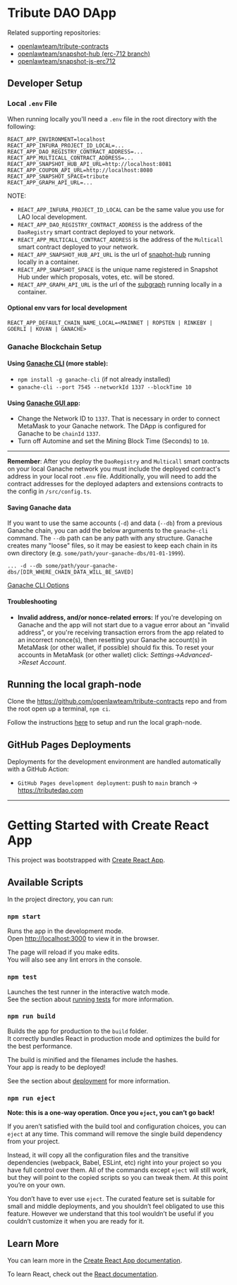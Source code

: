 # Tribute DAO DApp

Related supporting repositories:

- [openlawteam/tribute-contracts](https://github.com/openlawteam/tribute-contracts)
- [openlawteam/snapshot-hub (erc-712 branch)](https://github.com/openlawteam/snapshot-hub/tree/erc-712)
- [openlawteam/snapshot-js-erc712](https://github.com/openlawteam/snapshot-js-erc712)

## Developer Setup

### Local `.env` File

When running locally you'll need a `.env` file in the root directory with the following:

```
REACT_APP_ENVIRONMENT=localhost
REACT_APP_INFURA_PROJECT_ID_LOCAL=...
REACT_APP_DAO_REGISTRY_CONTRACT_ADDRESS=...
REACT_APP_MULTICALL_CONTRACT_ADDRESS=...
REACT_APP_SNAPSHOT_HUB_API_URL=http://localhost:8081
REACT_APP_COUPON_API_URL=http://localhost:8080
REACT_APP_SNAPSHOT_SPACE=tribute
REACT_APP_GRAPH_API_URL=...
```

NOTE:

- `REACT_APP_INFURA_PROJECT_ID_LOCAL` can be the same value you use for LAO local development.
- `REACT_APP_DAO_REGISTRY_CONTRACT_ADDRESS` is the address of the `DaoRegistry` smart contract deployed to your network.
- `REACT_APP_MULTICALL_CONTRACT_ADDRESS` is the address of the `Multicall` smart contract deployed to your network.
- `REACT_APP_SNAPSHOT_HUB_API_URL` is the url of [snaphot-hub](https://github.com/openlawteam/snapshot-hub/tree/erc-712) running locally in a container.
- `REACT_APP_SNAPSHOT_SPACE` is the unique name registered in Snapshot Hub under which proposals, votes, etc. will be stored.
- `REACT_APP_GRAPH_API_URL` is the url of the [subgraph](#running-the-local-graph-node) running locally in a container.

#### Optional env vars for local development

`REACT_APP_DEFAULT_CHAIN_NAME_LOCAL=<MAINNET | ROPSTEN | RINKEBY | GOERLI | KOVAN | GANACHE>`

### Ganache Blockchain Setup

#### Using [Ganache CLI](https://github.com/trufflesuite/ganache-cli) (more stable):

- `npm install -g ganache-cli` (if not already installed)
- `ganache-cli --port 7545 --networkId 1337 --blockTime 10`

#### Using [Ganache GUI app](https://www.trufflesuite.com/ganache):

- Change the Network ID to `1337`. That is necessary in order to connect MetaMask to your Ganache network. The DApp is configured for Ganache to be `chainId` `1337`.
- Turn off Automine and set the Mining Block Time (Seconds) to `10`.

---

**Remember**: After you deploy the `DaoRegistry` and `Multicall` smart contracts on your local Ganache network you must include the deployed contract's address in your local root `.env` file. Additionally, you will need to add the contract addresses for the deployed adapters and extensions contracts to the config in `/src/config.ts`.

#### Saving Ganache data

If you want to use the same accounts (`-d`) and data (`--db`) from a previous Ganache chain, you can add the below arguments to the `ganache-cli` command. The `--db` path can be any path with any structure. Ganache creates many "loose" files, so it may be easiest to keep each chain in its own directory (e.g. `some/path/your-ganache-dbs/01-01-1999`).

`... -d --db some/path/your-ganache-dbs/[DIR_WHERE_CHAIN_DATA_WILL_BE_SAVED]`

[Ganache CLI Options](https://github.com/trufflesuite/ganache-cli#options)

#### Troubleshooting

- **Invalid address, and/or nonce-related errors:** If you're developing on Ganache and the app will not start due to a vague error about an "invalid address", or you're receiving transaction errors from the app related to an incorrect nonce(s), then resetting your Ganache account(s) in MetaMask (or other wallet, if possible) should fix this. To reset your accounts in MetaMask (or other wallet) click: _Settings->Advanced->Reset Account_.

## Running the local graph-node

Clone the https://github.com/openlawteam/tribute-contracts repo and from the root open up a terminal, `npm ci`.

Follow the instructions [here](https://github.com/openlawteam/tribute-contracts/tree/master/docker) to setup and run the local graph-node.

## GitHub Pages Deployments

Deployments for the development environment are handled automatically with a GitHub Action:

- `GitHub Pages development deployment`: push to `main` branch -> https://tributedao.com

---

# Getting Started with Create React App

This project was bootstrapped with [Create React App](https://github.com/facebook/create-react-app).

## Available Scripts

In the project directory, you can run:

### `npm start`

Runs the app in the development mode.\
Open [http://localhost:3000](http://localhost:3000) to view it in the browser.

The page will reload if you make edits.\
You will also see any lint errors in the console.

### `npm test`

Launches the test runner in the interactive watch mode.\
See the section about [running tests](https://facebook.github.io/create-react-app/docs/running-tests) for more information.

### `npm run build`

Builds the app for production to the `build` folder.\
It correctly bundles React in production mode and optimizes the build for the best performance.

The build is minified and the filenames include the hashes.\
Your app is ready to be deployed!

See the section about [deployment](https://facebook.github.io/create-react-app/docs/deployment) for more information.

### `npm run eject`

**Note: this is a one-way operation. Once you `eject`, you can’t go back!**

If you aren’t satisfied with the build tool and configuration choices, you can `eject` at any time. This command will remove the single build dependency from your project.

Instead, it will copy all the configuration files and the transitive dependencies (webpack, Babel, ESLint, etc) right into your project so you have full control over them. All of the commands except `eject` will still work, but they will point to the copied scripts so you can tweak them. At this point you’re on your own.

You don’t have to ever use `eject`. The curated feature set is suitable for small and middle deployments, and you shouldn’t feel obligated to use this feature. However we understand that this tool wouldn’t be useful if you couldn’t customize it when you are ready for it.

## Learn More

You can learn more in the [Create React App documentation](https://facebook.github.io/create-react-app/docs/getting-started).

To learn React, check out the [React documentation](https://reactjs.org/).
